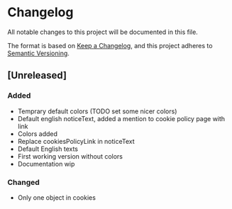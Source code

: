 # Changelog
All notable changes to this project will be documented in this file.

The format is based on [Keep a Changelog](https://keepachangelog.com/en/1.0.0/),
and this project adheres to [Semantic Versioning](https://semver.org/spec/v2.0.0.html).

## [Unreleased]

### Added
- Temprary default colors (TODO set some nicer colors)
- Default english noticeText, added a mention to cookie policy page with link
- Colors added
- Replace cookiesPolicyLink in noticeText
- Default English texts
- First working version without colors
- Documentation wip


### Changed
- Only one object in cookies

<!-- ## [1.0.0] - 2020-11-19 -->